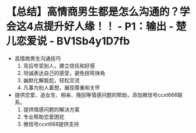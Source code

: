 # 【总结】高情商男生都是怎么沟通的？学会这4点提升好人缘！！ - P1：输出 - 楚儿恋爱说 - BV1Sb4y1D7fb

-   高情商男生沟通技巧
    1.  背后夸奖别人，建立信任和好感
    2.  坦诚表达自己的感受，避免拐弯抹角
    3.  幽默化解尴尬，轻松交流
    4.  凡事为别人着想，展现尊重和关怀
-   提供恋爱、追女生、相亲、挽回等情感问题的帮助，添加微信号ccxt668联系。 
    1.  提供情感问题的解决方案
    2.  专业帮助恋爱困扰
    3.  微信号ccxt668提供支持
